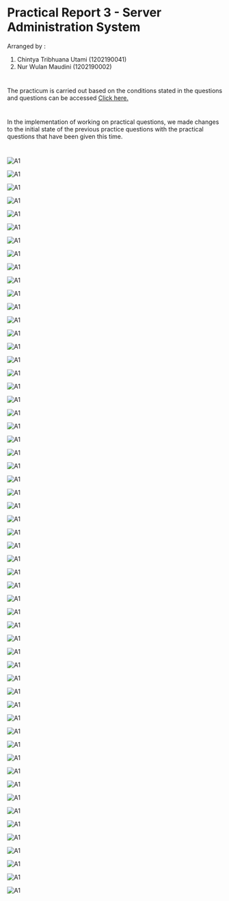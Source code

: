 # Practical Report 3 - Server Administration System
Arranged by :
1. Chintya Tribhuana Utami (1202190041)
2. Nur Wulan Maudini (1202190002)
#
The practicum is carried out based on the conditions stated in the questions and questions can be accessed [Click here.](https://github.com/aldonesia/Sistem-Administrasi-Server-2021/blob/master/modul-3/silabus.md)
#
In the implementation of working on practical questions, we made changes to the initial state of the previous practice questions with the practical questions that have been given this time.
#
![A1](asset/Picture1.png)

![A1](asset/Picture2.png)

![A1](asset/Picture3.png)

![A1](asset/Picture4.png)

![A1](asset/Picture5.png)

![A1](asset/Picture6.png)

![A1](asset/Picture7.png)

![A1](asset/Picture8.png)

![A1](asset/Picture9.png)

![A1](asset/Picture10.png)

![A1](asset/Picture11.png)

![A1](asset/Picture12.png)

![A1](asset/Picture13.png)

![A1](asset/Picture14.png)

![A1](asset/Picture15.png)

![A1](asset/Picture16.png)

![A1](asset/Picture17.png)

![A1](asset/Picture18.png)

![A1](asset/Picture19.png)

![A1](asset/Picture20.png)

![A1](asset/Picture21.png)

![A1](asset/Picture22.png)

![A1](asset/Picture23.png)

![A1](asset/Picture24.png)

![A1](asset/Picture25.png)

![A1](asset/Picture26.png)

![A1](asset/Picture27.png)

![A1](asset/Picture28.png)

![A1](asset/Picture29.png)

![A1](asset/Picture30.png)

![A1](asset/Picture31.png)

![A1](asset/Picture32.png)

![A1](asset/Picture33.png)

![A1](asset/Picture34.png)

![A1](asset/Picture35.png)

![A1](asset/Picture36.png)

![A1](asset/Picture37.png)

![A1](asset/Picture38.png)

![A1](asset/Picture39.png)

![A1](asset/Picture40.png)

![A1](asset/Picture41.png)

![A1](asset/Picture42.png)

![A1](asset/Picture43.png)

![A1](asset/Picture44.png)

![A1](asset/Picture45.png)

![A1](asset/Picture46.png)

![A1](asset/Picture47.png)

![A1](asset/Picture48.png)

![A1](asset/Picture49.png)

![A1](asset/Picture50.png)

![A1](asset/Picture51.png)

![A1](asset/Picture52.png)

![A1](asset/Picture53.png)

![A1](asset/Picture54.png)

![A1](asset/Picture55.png)

![A1](asset/Picture56.png)